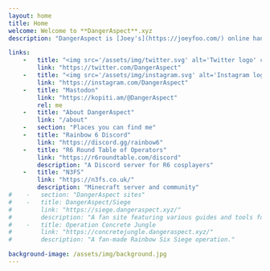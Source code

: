 ```yaml
---
layout: home
title: Home 
welcome: Welcome to **DangerAspect**.xyz
description: "DangerAspect is [Joey's](https://joeyfoo.com/) online handle for hobby and gaming-related stuff."

links:
    -   title: "<img src='/assets/img/twitter.svg' alt='Twitter logo' class='icon'> Twitter"
        link: "https://twitter.com/DangerAspect"
    -   title: "<img src='/assets/img/instagram.svg' alt='Instagram logo' class='icon'> Instagram"
        link: "https://instagram.com/DangerAspect"
    -   title: "Mastodon"
        link: "https://kopiti.am/@DangerAspect"
        rel: me
    -   title: "About DangerAspect"
        link: "/about"
    -   section: "Places you can find me"
    -   title: "Rainbow 6 Discord"
        link: "https://discord.gg/rainbow6"
    -   title: "R6 Round Table of Operators"
        link: "https://r6roundtable.com/discord"
        description: "A Discord server for R6 cosplayers"
    -   title: "N3FS"
        link: "https://n3fs.co.uk/"
        description: "Minecraft server and community"
#    -   section: "DangerAspect sites"
#    -   title: DangerAspect/Siege
#        link: "https://siege.dangeraspect.xyz/"
#        description: "A fan site featuring various guides and tools for Rainbow Six: Siege."
#    -   title: Operation Concrete Jungle
#        link: "https://concretejungle.dangeraspect.xyz/"
#        description: "A fan-made Rainbow Six Siege operation."

background-image: /assets/img/background.jpg
---
```

